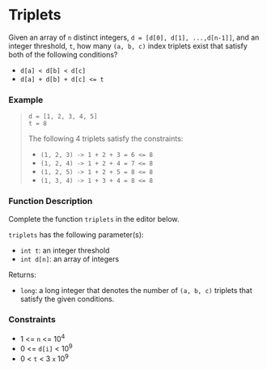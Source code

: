 # Triplets

Given an array of `n` distinct integers, `d = [d[0], d[1], ...,d[n-1]]`, and an integer threshold, `t`, how many `(a, b, c)` index triplets exist that satisfy both of the following conditions?

- `d[a] < d[b] < d[c]`
- `d[a] + d[b] + d[c] <= t`

### Example
> `d = [1, 2, 3, 4, 5]`<br>
> `t = 8`
>
> The following 4 triplets satisfy the constraints:
> 
> - ```(1, 2, 3) -> 1 + 2 + 3 = 6 <= 8```
> - ```(1, 2, 4) -> 1 + 2 + 4 = 7 <= 8```
> - ```(1, 2, 5) -> 1 + 2 + 5 = 8 <= 8```
> - ```(1, 3, 4) -> 1 + 3 + 4 = 8 <= 8```

### Function Description

Complete the function `triplets` in the editor below.

`triplets` has the following parameter(s):

- `int t`: an integer threshold
- `int d[n]`: an array of integers

Returns:
- `long`: a long integer that denotes the number of `(a, b, c)` triplets that satisfy the given conditions.

### Constraints

- 1 <= `n` <= 10<sup>4</sup>
- 0 <= `d[i]` < 10<sup>9</sup>
- 0 < `t` < 3 <small>x</small> 10<sup>9</sup>
